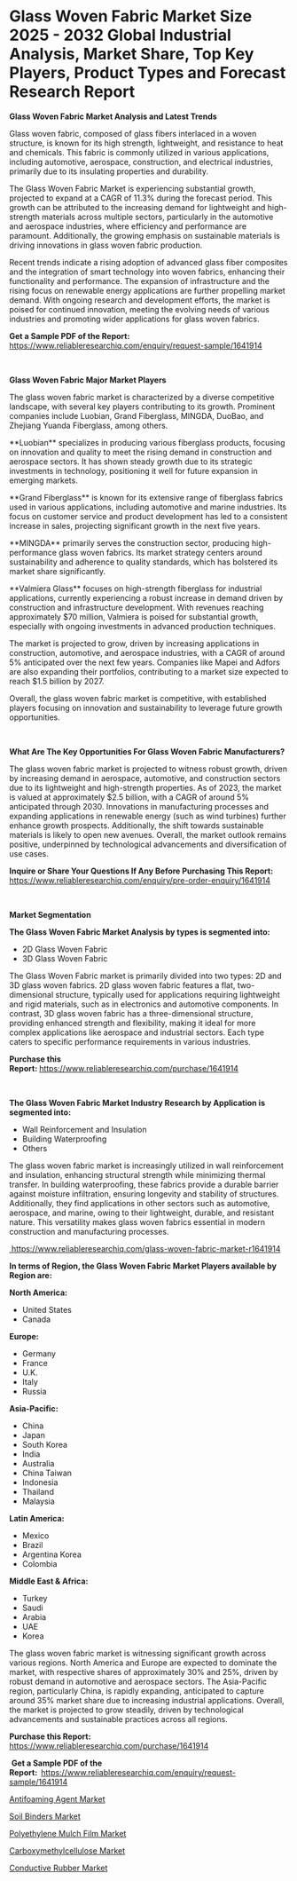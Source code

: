 <p><h1>Glass Woven Fabric Market Size 2025 - 2032 Global Industrial Analysis, Market Share, Top Key Players, Product Types and Forecast Research Report</h1></p><p><strong>Glass Woven Fabric Market Analysis and Latest Trends</strong></p>
<p><p>Glass woven fabric, composed of glass fibers interlaced in a woven structure, is known for its high strength, lightweight, and resistance to heat and chemicals. This fabric is commonly utilized in various applications, including automotive, aerospace, construction, and electrical industries, primarily due to its insulating properties and durability.</p><p>The Glass Woven Fabric Market is experiencing substantial growth, projected to expand at a CAGR of 11.3% during the forecast period. This growth can be attributed to the increasing demand for lightweight and high-strength materials across multiple sectors, particularly in the automotive and aerospace industries, where efficiency and performance are paramount. Additionally, the growing emphasis on sustainable materials is driving innovations in glass woven fabric production. </p><p>Recent trends indicate a rising adoption of advanced glass fiber composites and the integration of smart technology into woven fabrics, enhancing their functionality and performance. The expansion of infrastructure and the rising focus on renewable energy applications are further propelling market demand. With ongoing research and development efforts, the market is poised for continued innovation, meeting the evolving needs of various industries and promoting wider applications for glass woven fabrics.</p></p>
<p><strong>Get a Sample PDF of the Report:&nbsp;</strong> <a href="https://www.reliableresearchiq.com/enquiry/request-sample/1641914?utm_campaign=1906&utm_medium=2&utm_source=Github&utm_content=ia&utm_term=30012025&utm_id=glass-woven-fabric">https://www.reliableresearchiq.com/enquiry/request-sample/1641914</a></p>
<p>&nbsp;</p>
<p><strong>Glass Woven Fabric Major Market Players</strong></p>
<p><p>The glass woven fabric market is characterized by a diverse competitive landscape, with several key players contributing to its growth. Prominent companies include Luobian, Grand Fiberglass, MINGDA, DuoBao, and Zhejiang Yuanda Fiberglass, among others. </p><p>**Luobian** specializes in producing various fiberglass products, focusing on innovation and quality to meet the rising demand in construction and aerospace sectors. It has shown steady growth due to its strategic investments in technology, positioning it well for future expansion in emerging markets.</p><p>**Grand Fiberglass** is known for its extensive range of fiberglass fabrics used in various applications, including automotive and marine industries. Its focus on customer service and product development has led to a consistent increase in sales, projecting significant growth in the next five years. </p><p>**MINGDA** primarily serves the construction sector, producing high-performance glass woven fabrics. Its market strategy centers around sustainability and adherence to quality standards, which has bolstered its market share significantly. </p><p>**Valmiera Glass** focuses on high-strength fiberglass for industrial applications, currently experiencing a robust increase in demand driven by construction and infrastructure development. With revenues reaching approximately $70 million, Valmiera is poised for substantial growth, especially with ongoing investments in advanced production techniques.</p><p>The market is projected to grow, driven by increasing applications in construction, automotive, and aerospace industries, with a CAGR of around 5% anticipated over the next few years. Companies like Mapei and Adfors are also expanding their portfolios, contributing to a market size expected to reach $1.5 billion by 2027. </p><p>Overall, the glass woven fabric market is competitive, with established players focusing on innovation and sustainability to leverage future growth opportunities.</p></p>
<p>&nbsp;</p>
<p><strong>What Are The Key Opportunities For Glass Woven Fabric Manufacturers?</strong></p>
<p><p>The glass woven fabric market is projected to witness robust growth, driven by increasing demand in aerospace, automotive, and construction sectors due to its lightweight and high-strength properties. As of 2023, the market is valued at approximately $2.5 billion, with a CAGR of around 5% anticipated through 2030. Innovations in manufacturing processes and expanding applications in renewable energy (such as wind turbines) further enhance growth prospects. Additionally, the shift towards sustainable materials is likely to open new avenues. Overall, the market outlook remains positive, underpinned by technological advancements and diversification of use cases.</p></p>
<p><strong>Inquire or Share Your Questions If Any Before Purchasing This Report:</strong> <a href="https://www.reliableresearchiq.com/enquiry/pre-order-enquiry/1641914?utm_campaign=1906&utm_medium=2&utm_source=Github&utm_content=ia&utm_term=30012025&utm_id=glass-woven-fabric">https://www.reliableresearchiq.com/enquiry/pre-order-enquiry/1641914</a></p>
<p>&nbsp;</p>
<p><strong>Market Segmentation</strong></p>
<p><strong>The Glass Woven Fabric Market Analysis by types is segmented into:</strong></p>
<p><ul><li>2D Glass Woven Fabric</li><li>3D Glass Woven Fabric</li></ul></p>
<p><p>The Glass Woven Fabric market is primarily divided into two types: 2D and 3D glass woven fabrics. 2D glass woven fabric features a flat, two-dimensional structure, typically used for applications requiring lightweight and rigid materials, such as in electronics and automotive components. In contrast, 3D glass woven fabric has a three-dimensional structure, providing enhanced strength and flexibility, making it ideal for more complex applications like aerospace and industrial sectors. Each type caters to specific performance requirements in various industries.</p></p>
<p><strong>Purchase this Report:&nbsp;</strong><a href="https://www.reliableresearchiq.com/purchase/1641914?utm_campaign=1906&utm_medium=2&utm_source=Github&utm_content=ia&utm_term=30012025&utm_id=glass-woven-fabric">https://www.reliableresearchiq.com/purchase/1641914</a></p>
<p>&nbsp;</p>
<p><strong>The Glass Woven Fabric Market Industry Research by Application is segmented into:</strong></p>
<p><ul><li>Wall Reinforcement and Insulation</li><li>Building Waterproofing</li><li>Others</li></ul></p>
<p><p>The glass woven fabric market is increasingly utilized in wall reinforcement and insulation, enhancing structural strength while minimizing thermal transfer. In building waterproofing, these fabrics provide a durable barrier against moisture infiltration, ensuring longevity and stability of structures. Additionally, they find applications in other sectors such as automotive, aerospace, and marine, owing to their lightweight, durable, and resistant nature. This versatility makes glass woven fabrics essential in modern construction and manufacturing processes.</p></p>
<p><a href="https://www.reliableresearchiq.com/glass-woven-fabric-market-r1641914?utm_campaign=1906&utm_medium=2&utm_source=Github&utm_content=ia&utm_term=30012025&utm_id=glass-woven-fabric">&nbsp;https://www.reliableresearchiq.com/glass-woven-fabric-market-r1641914</a></p>
<p><strong>In terms of Region, the Glass Woven Fabric Market Players available by Region are:</strong></p>
<p>
    <p> <strong> North America: </strong>
        <ul>
            <li>United States</li>
            <li>Canada</li>
        </ul>
        </p> 
    <p> <strong> Europe: </strong>
        <ul>
            <li>Germany</li>
            <li>France</li>
            <li>U.K.</li>
            <li>Italy</li>
            <li>Russia</li>
        </ul>
        </p> 
    <p> <strong> Asia-Pacific: </strong>
        <ul>
            <li>China</li>
            <li>Japan</li>
            <li>South Korea</li>
            <li>India</li>
            <li>Australia</li>
            <li>China Taiwan</li>
            <li>Indonesia</li>
            <li>Thailand</li>
            <li>Malaysia</li>
        </ul>
        </p> 
    <p> <strong> Latin America: </strong>
        <ul>
            <li>Mexico</li>
            <li>Brazil</li>
            <li>Argentina Korea</li>
            <li>Colombia</li>
        </ul>
        </p> 
    <p> <strong> Middle East & Africa: </strong>
        <ul>
            <li>Turkey</li>
            <li>Saudi</li>
            <li>Arabia</li>
            <li>UAE</li>
            <li>Korea</li>
        </ul>
    </p>
    </p>
<p><p>The glass woven fabric market is witnessing significant growth across various regions. North America and Europe are expected to dominate the market, with respective shares of approximately 30% and 25%, driven by robust demand in automotive and aerospace sectors. The Asia-Pacific region, particularly China, is rapidly expanding, anticipated to capture around 35% market share due to increasing industrial applications. Overall, the market is projected to grow steadily, driven by technological advancements and sustainable practices across all regions.</p></p>
<p><strong>Purchase this Report: </strong><a href="https://www.reliableresearchiq.com/purchase/1641914?utm_campaign=1906&utm_medium=2&utm_source=Github&utm_content=ia&utm_term=30012025&utm_id=glass-woven-fabric">https://www.reliableresearchiq.com/purchase/1641914</a></p>
<p>&nbsp;<strong>Get a Sample PDF of the Report:&nbsp;&nbsp;</strong><a href="https://www.reliableresearchiq.com/enquiry/request-sample/1641914?utm_campaign=1906&utm_medium=2&utm_source=Github&utm_content=ia&utm_term=30012025&utm_id=glass-woven-fabric">https://www.reliableresearchiq.com/enquiry/request-sample/1641914</a></p>
<p><strong></strong></p>
<p><p><a href="https://github.com/shondapmbau/Market-Research-Report-List-1/blob/main/antifoaming-agent-market.md?utm_campaign=1906&utm_medium=2&utm_source=Github&utm_content=ia&utm_term=30012025&utm_id=glass-woven-fabric">Antifoaming Agent Market</a></p><p><a href="https://github.com/rahu1506/Market-Research-Report-List-6/blob/main/soil-binders-market.md?utm_campaign=1906&utm_medium=2&utm_source=Github&utm_content=ia&utm_term=30012025&utm_id=glass-woven-fabric">Soil Binders Market</a></p><p><a href="https://github.com/MonroeBullock54/Market-Research-Report-List-1/blob/main/polyethylene-mulch-film-market.md?utm_campaign=1906&utm_medium=2&utm_source=Github&utm_content=ia&utm_term=30012025&utm_id=glass-woven-fabric">Polyethylene Mulch Film Market</a></p><p><a href="https://github.com/FassouRP/Market-Research-Report-List-7/blob/main/carboxymethylcellulose-market.md?utm_campaign=1906&utm_medium=2&utm_source=Github&utm_content=ia&utm_term=30012025&utm_id=glass-woven-fabric">Carboxymethylcellulose Market</a></p><p><a href="https://github.com/skerretflossie9297/Market-Research-Report-List-1/blob/main/conductive-rubber-market.md?utm_campaign=1906&utm_medium=2&utm_source=Github&utm_content=ia&utm_term=30012025&utm_id=glass-woven-fabric">Conductive Rubber Market</a></p></p>